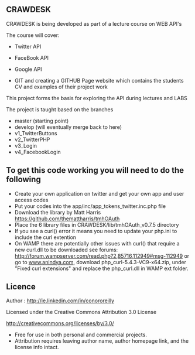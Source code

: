 ## CRAWDESK

CRAWDESK is being developed as part of a lecture course on WEB API's

The course will cover:

- Twitter API

- FaceBook API

- Google API

- GIT and creating a GITHUB Page website which contains the students CV and examples of their project work

This project forms the basis for exploring the API during lectures and LABS

The project is taught based on the branches

- master (starting point)
- develop (will eventually merge back to here)
- v1_TwitterButtons
- v2_TwitterPHP
- v3_Login
- v4_FacebookLogin

## To get this code working you will need to do the following

- Create your own application on twitter and get your own app and user access codes
- Put your codes into the  app/inc/app_tokens_twitter.inc.php file
- Download the library by Matt Harris https://github.com/themattharris/tmhOAuth
- Place the 6 library files in CRAWDESK/lib/tmhOAuth_v0.7.5 directory
- If you see a curl() error it means you need to update your php.ini to include the curl extention
- On WAMP there are potentially other issues with curl() that require a new curl.dll to be downloaded see forums: http://forum.wampserver.com/read.php?2,85716,112949#msg-112949
or go to www.anindya.com,  download php_curl-5.4.3-VC9-x64.zip, under "Fixed curl extensions" and replace the php_curl.dll in WAMP ext folder.


## Licence ##

Author : http://ie.linkedin.com/in/conororeilly

Licensed under the Creative Commons Attribution 3.0 License

http://creativecommons.org/licenses/by/3.0/

- Free for use in both personal and commercial projects.
- Attribution requires leaving author name, author homepage link, and the license info intact.


 